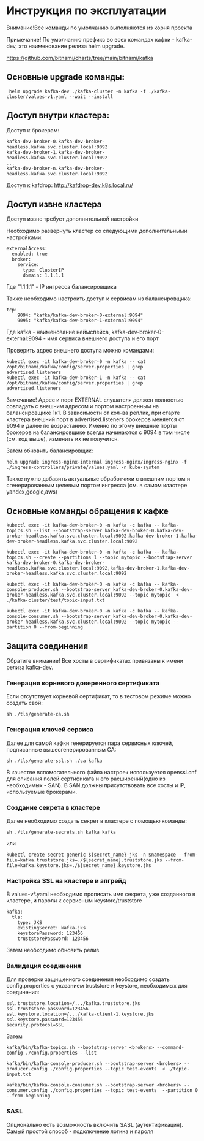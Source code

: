 # Инструкция по эксплуатации

Внимание!Все команды по умолчанию выполняются из корня проекта

Примечание! По умолчанию префикс во всех командах кафки - kafka-dev, это наименование релиза helm upgrade.

https://github.com/bitnami/charts/tree/main/bitnami/kafka

## Основные upgrade команды:

```
 helm upgrade kafka-dev ./kafka-cluster -n kafka -f ./kafka-cluster/values-v1.yaml --wait --install
```

## Доступ внутри кластера:

Доступ к брокерам:
```
kafka-dev-broker-0.kafka-dev-broker-headless.kafka.svc.cluster.local:9092
kafka-dev-broker-1.kafka-dev-broker-headless.kafka.svc.cluster.local:9092
...
kafka-dev-broker-n.kafka-dev-broker-headless.kafka.svc.cluster.local:9092
```

Доступ к kafdrop:
http://kafdrop-dev.k8s.local.ru/

## Доступ извне кластера
Доступ извне требует дополнительной настройки

Необходимо развернуть кластер со следующими дополнительными настройками:

```
externalAccess:
  enabled: true
  broker:
    service:
      type: ClusterIP
      domain: 1.1.1.1
```
Где "1.1.1.1" - IP ингресса балансировщика

Также необходимо настроить доступ к сервисам из балансировщика:
```
tcp:
    9094: "kafka/kafka-dev-broker-0-external:9094"
    9095: "kafka/kafka-dev-broker-1-external:9094"
```

Где kafka - наименование неймспейса, kafka-dev-broker-0-external:9094 - имя сервиса внешнего доступа и его порт

Проверить адрес внешнего доступа можно командами:

```
kubectl exec -it kafka-dev-broker-0 -n kafka -- cat /opt/bitnami/kafka/config/server.properties | grep advertised.listeners
kubectl exec -it kafka-dev-broker-1 -n kafka -- cat /opt/bitnami/kafka/config/server.properties | grep advertised.listeners

```

Замечание! Адрес и порт EXTERNAL слушателя должен полностью совпадать с внешним адресом и портом настроенным на балансировщике 1к1. В зависимости от кол-ва реплик, при старте кластера внешний порт в advertised.listeners брокеров меняется от 9094 и далее по возрастанию. Именно по этому внешние порты брокеров на балансировщике всегда начинаются с 9094 в том числе (см. код выше), изменить их не получится.

Затем обновить балансировщик:

```
helm upgrade ingress-nginx-internal ingress-nginx/ingress-nginx -f ./ingress-controllers/private/values.yaml -n kube-system

```

Также нужно добавить актуальные обработчики с внешним портом и сгенерированным целевым портом ингресса (см. в самом кластере yandex,google,aws)


## Основные команды обращения к кафке

```
kubectl exec -it kafka-dev-broker-0 -n kafka -c kafka -- kafka-topics.sh --list --bootstrap-server kafka-dev-broker-0.kafka-dev-broker-headless.kafka.svc.cluster.local:9092,kafka-dev-broker-1.kafka-dev-broker-headless.kafka.svc.cluster.local:9092

kubectl exec -it kafka-dev-broker-0 -n kafka -c kafka -- kafka-topics.sh --create --partitions 1 --topic mytopic --bootstrap-server kafka-dev-broker-0.kafka-dev-broker-headless.kafka.svc.cluster.local:9092,kafka-dev-broker-1.kafka-dev-broker-headless.kafka.svc.cluster.local:9092

kubectl exec -it kafka-dev-broker-0 -n kafka -c kafka -- kafka-console-producer.sh --bootstrap-server kafka-dev-broker-0.kafka-dev-broker-headless.kafka.svc.cluster.local:9092 --topic mytopic  < ./kafka-cluster/test/topic-input.txt

kubectl exec -it kafka-dev-broker-0 -n kafka -c kafka -- kafka-console-consumer.sh --bootstrap-server kafka-dev-broker-0.kafka-dev-broker-headless.kafka.svc.cluster.local:9092 --topic mytopic --partition 0 --from-beginning
```

## Защита соединения

Обратите внимание! Все хосты в сертификатах привязаны к имени релиза kafka-dev.

### Генерация корневого доверенного сертификата 


Если отсутствует корневой сертификат, то в тестовом режиме можно создать свой:

```
sh ./tls/generate-ca.sh
```

### Генерация ключей сервиса

Далее для самой кафки генерируется пара сервисных ключей, подписанные вышесгенерированным CA:

```
sh ./tls/generate-ssl.sh ./ca kafka
```

В качестве вспомогательного файла настроек используется openssl.cnf для описания полей сертификата и его расширений(одно из необходимых - SAN). В SAN должны присутствовать все хосты и IP, используемые брокерами.

### Создание секрета в кластере

Далее необходимо создать секрет в кластере с помощью команды:

```
sh ./tls/generate-secrets.sh kafka kafka
```

или 

```
kubectl create secret generic ${secret_name}-jks -n $namespace --from-file=kafka.truststore.jks=./${secret_name}.truststore.jks --from-file=kafka.keystore.jks=./${secret_name}.keystore.jks
```

### Настройка SSL на кластере и апгрейд

В values-v*.yaml необходимо прописать имя секрета, уже созданного в кластере, и пароли к сервисным keystore/truststore

```
kafka:
  tls:
    type: JKS
    existingSecret: kafka-jks
    keystorePassword: 123456
    truststorePassword: 123456
```

Затем необходимо обновить релиз.


### Валидация соединения

Для проверки защищенного соединения необходимо создать config.properties с указанием truststore и keystore, необходимых для соединения:

```
ssl.truststore.location=/.../kafka.truststore.jks
ssl.truststore.password=123456
ssl.keystore.location=/.../kafka-client-1.keystore.jks
ssl.keystore.password=123456
security.protocol=SSL
```

Затем 

```
kafka/bin/kafka-topics.sh --bootstrap-server <brokers> --command-config ./config.properties --list

kafka/bin/kafka-console-producer.sh --bootstrap-server <brokers> --producer.config ./config.properties --topic test-events  < ./topic-input.txt

kafka/bin/kafka-console-consumer.sh --bootstrap-server <brokers> --consumer.config ./config.properties --topic test-events  --partition 0 --from-beginning
```

### SASL

Опционально есть возможность включить SASL (аутентификация). Самый простой способ - подключение логина и пароля